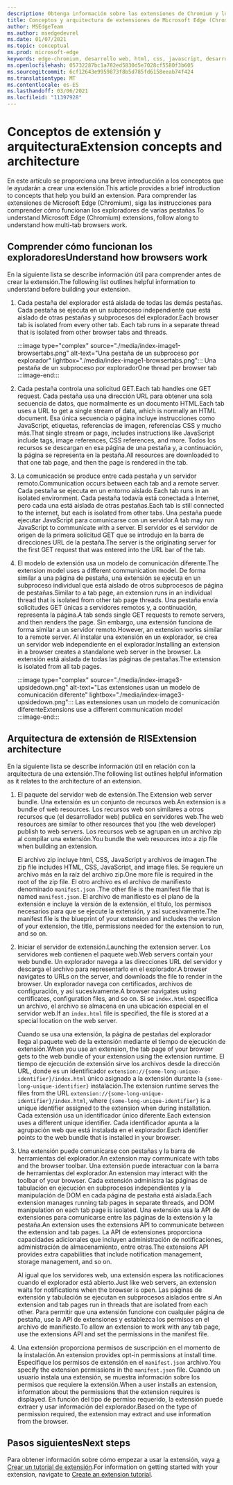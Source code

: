 ```yaml
---
description: Obtenga información sobre las extensiones de Chromium y los conceptos básicos para crear extensiones.
title: Conceptos y arquitectura de extensiones de Microsoft Edge (Chromium)
author: MSEdgeTeam
ms.author: msedgedevrel
ms.date: 01/07/2021
ms.topic: conceptual
ms.prod: microsoft-edge
keywords: edge-chromium, desarrollo web, html, css, javascript, desarrollador, extensiones
ms.openlocfilehash: 05732287bc1a782ed5830d5e7028cf5580f3b605
ms.sourcegitcommit: 6cf12643e9959873f8b5d785fd6158eeab74f424
ms.translationtype: MT
ms.contentlocale: es-ES
ms.lasthandoff: 03/06/2021
ms.locfileid: "11397928"
---
```

# <a name="extension-concepts-and-architecture"></a><span data-ttu-id="436bb-104">Conceptos de extensión y arquitectura</span><span class="sxs-lookup"><span data-stu-id="436bb-104">Extension concepts and architecture</span></span>  

<span data-ttu-id="436bb-105">En este artículo se proporciona una breve introducción a los conceptos que le ayudarán a crear una extensión.</span><span class="sxs-lookup"><span data-stu-id="436bb-105">This article provides a brief introduction to concepts that help you build an extension.</span></span>  <span data-ttu-id="436bb-106">Para comprender las extensiones de Microsoft Edge \(Chromium\), siga las instrucciones para comprender cómo funcionan los exploradores de varias pestañas.</span><span class="sxs-lookup"><span data-stu-id="436bb-106">To understand Microsoft Edge \(Chromium\) extensions, follow along to understand how multi-tab browsers work.</span></span>  

## <a name="understand-how-browsers-work"></a><span data-ttu-id="436bb-107">Comprender cómo funcionan los exploradores</span><span class="sxs-lookup"><span data-stu-id="436bb-107">Understand how browsers work</span></span>  

<span data-ttu-id="436bb-108">En la siguiente lista se describe información útil para comprender antes de crear la extensión.</span><span class="sxs-lookup"><span data-stu-id="436bb-108">The following list outlines helpful information to understand before building your extension.</span></span>  

1.  <span data-ttu-id="436bb-109">Cada pestaña del explorador está aislada de todas las demás pestañas.  Cada pestaña se ejecuta en un subproceso independiente que está aislado de otras pestañas y subprocesos del explorador.</span><span class="sxs-lookup"><span data-stu-id="436bb-109">Each browser tab is isolated from every other tab.  Each tab runs in a separate thread that is isolated from other browser tabs and threads.</span></span>  
    
    :::image type="complex" source="./media/index-image1-browsertabs.png" alt-text="Una pestaña de un subproceso por explorador" lightbox="./media/index-image1-browsertabs.png":::
       <span data-ttu-id="436bb-111">Una pestaña de un subproceso por explorador</span><span class="sxs-lookup"><span data-stu-id="436bb-111">One thread per browser tab</span></span>  
    :::image-end:::  
    
1.  <span data-ttu-id="436bb-112">Cada pestaña controla una solicitud GET.</span><span class="sxs-lookup"><span data-stu-id="436bb-112">Each tab handles one GET request.</span></span>  <span data-ttu-id="436bb-113">Cada pestaña usa una dirección URL para obtener una sola secuencia de datos, que normalmente es un documento HTML.</span><span class="sxs-lookup"><span data-stu-id="436bb-113">Each tab uses a URL to get a single stream of data, which is normally an HTML document.</span></span>  <span data-ttu-id="436bb-114">Esa única secuencia o página incluye instrucciones como JavaScript, etiquetas, referencias de imagen, referencias CSS y mucho más.</span><span class="sxs-lookup"><span data-stu-id="436bb-114">That single stream or page, includes instructions like JavaScript include tags, image references, CSS references, and more.</span></span>  <span data-ttu-id="436bb-115">Todos los recursos se descargan en esa página de una pestaña y, a continuación, la página se representa en la pestaña.</span><span class="sxs-lookup"><span data-stu-id="436bb-115">All resources are downloaded to that one tab page, and then the page is rendered in the tab.</span></span>  
1.  <span data-ttu-id="436bb-116">La comunicación se produce entre cada pestaña y un servidor remoto.</span><span class="sxs-lookup"><span data-stu-id="436bb-116">Communication occurs between each tab and a remote server.</span></span>  <span data-ttu-id="436bb-117">Cada pestaña se ejecuta en un entorno aislado.</span><span class="sxs-lookup"><span data-stu-id="436bb-117">Each tab runs in an isolated environment.</span></span>  <span data-ttu-id="436bb-118">Cada pestaña todavía está conectada a Internet, pero cada una está aislada de otras pestañas.</span><span class="sxs-lookup"><span data-stu-id="436bb-118">Each tab is still connected to the internet, but each is isolated from other tabs.</span></span>  <span data-ttu-id="436bb-119">Una pestaña puede ejecutar JavaScript para comunicarse con un servidor.</span><span class="sxs-lookup"><span data-stu-id="436bb-119">A tab may run JavaScript to communicate with a server.</span></span>  <span data-ttu-id="436bb-120">El servidor es el servidor de origen de la primera solicitud GET que se introdujo en la barra de direcciones URL de la pestaña.</span><span class="sxs-lookup"><span data-stu-id="436bb-120">The server is the originating server for the first GET request that was entered into the URL bar of the tab.</span></span>  
1.  <span data-ttu-id="436bb-121">El modelo de extensión usa un modelo de comunicación diferente.</span><span class="sxs-lookup"><span data-stu-id="436bb-121">The extension model uses a different communication model.</span></span>  <span data-ttu-id="436bb-122">De forma similar a una página de pestaña, una extensión se ejecuta en un subproceso individual que está aislado de otros subprocesos de página de pestañas.</span><span class="sxs-lookup"><span data-stu-id="436bb-122">Similar to a tab page, an extension runs in an individual thread that is isolated from other tab page threads.</span></span>  <span data-ttu-id="436bb-123">Una pestaña envía solicitudes GET únicas a servidores remotos y, a continuación, representa la página.</span><span class="sxs-lookup"><span data-stu-id="436bb-123">A tab sends single GET requests to remote servers, and then renders the page.</span></span>  <span data-ttu-id="436bb-124">Sin embargo, una extensión funciona de forma similar a un servidor remoto.</span><span class="sxs-lookup"><span data-stu-id="436bb-124">However, an extension works similar to a remote server.</span></span>  <span data-ttu-id="436bb-125">Al instalar una extensión en un explorador, se crea un servidor web independiente en el explorador.</span><span class="sxs-lookup"><span data-stu-id="436bb-125">Installing an extension in a browser creates a standalone web server in the browser.</span></span>  <span data-ttu-id="436bb-126">La extensión está aislada de todas las páginas de pestañas.</span><span class="sxs-lookup"><span data-stu-id="436bb-126">The extension is isolated from all tab pages.</span></span>  
    
    :::image type="complex" source="./media/index-image3-upsidedown.png" alt-text="Las extensiones usan un modelo de comunicación diferente" lightbox="./media/index-image3-upsidedown.png":::
       <span data-ttu-id="436bb-128">Las extensiones usan un modelo de comunicación diferente</span><span class="sxs-lookup"><span data-stu-id="436bb-128">Extensions use a different communication model</span></span>  
    :::image-end:::  
    
## <a name="extension-architecture"></a><span data-ttu-id="436bb-129">Arquitectura de extensión de RIS</span><span class="sxs-lookup"><span data-stu-id="436bb-129">Extension architecture</span></span>  

<span data-ttu-id="436bb-130">En la siguiente lista se describe información útil en relación con la arquitectura de una extensión.</span><span class="sxs-lookup"><span data-stu-id="436bb-130">The following list outlines helpful information as it relates to the architecture of an extension.</span></span>  

1.  <span data-ttu-id="436bb-131">El paquete del servidor web de extensión.</span><span class="sxs-lookup"><span data-stu-id="436bb-131">The Extension web server bundle.</span></span>  <span data-ttu-id="436bb-132">Una extensión es un conjunto de recursos web.</span><span class="sxs-lookup"><span data-stu-id="436bb-132">An extension is a bundle of web resources.</span></span>  <span data-ttu-id="436bb-133">Los recursos web son similares a otros recursos que \(el desarrollador web\) publica en servidores web.</span><span class="sxs-lookup"><span data-stu-id="436bb-133">The web resources are similar to other resources that you \(the web developer\) publish to web servers.</span></span>  <span data-ttu-id="436bb-134">Los recursos web se agrupan en un archivo zip al compilar una extensión.</span><span class="sxs-lookup"><span data-stu-id="436bb-134">You bundle the web resources into a zip file when building an extension.</span></span>  
    
    <span data-ttu-id="436bb-135">El archivo zip incluye html, CSS, JavaScript y archivos de imagen.</span><span class="sxs-lookup"><span data-stu-id="436bb-135">The zip file includes HTML, CSS, JavaScript, and image files.</span></span>  <span data-ttu-id="436bb-136">Se requiere un archivo más en la raíz del archivo zip.</span><span class="sxs-lookup"><span data-stu-id="436bb-136">One more file is required in the root of the zip file.</span></span>  <span data-ttu-id="436bb-137">El otro archivo es el archivo de manifiesto denominado `manifest.json` .</span><span class="sxs-lookup"><span data-stu-id="436bb-137">The other file is the manifest file that is named `manifest.json`.</span></span>  <span data-ttu-id="436bb-138">El archivo de manifiesto es el plano de la extensión e incluye la versión de la extensión, el título, los permisos necesarios para que se ejecute la extensión, y así sucesivamente.</span><span class="sxs-lookup"><span data-stu-id="436bb-138">The manifest file is the blueprint of your extension and includes the version of your extension, the title, permissions needed for the extension to run, and so on.</span></span>  
    
1.  <span data-ttu-id="436bb-139">Iniciar el servidor de extensión.</span><span class="sxs-lookup"><span data-stu-id="436bb-139">Launching the extension server.</span></span>  <span data-ttu-id="436bb-140">Los servidores web contienen el paquete web.</span><span class="sxs-lookup"><span data-stu-id="436bb-140">Web servers contain your web bundle.</span></span>  <span data-ttu-id="436bb-141">Un explorador navega a las direcciones URL del servidor y descarga el archivo para representarlo en el explorador.</span><span class="sxs-lookup"><span data-stu-id="436bb-141">A browser navigates to URLs on the server, and downloads the file to render in the browser.</span></span>  <span data-ttu-id="436bb-142">Un explorador navega con certificados, archivos de configuración, y así sucesivamente.</span><span class="sxs-lookup"><span data-stu-id="436bb-142">A browser navigates using certificates, configuration files, and so on.</span></span>  <span data-ttu-id="436bb-143">Si se `index.html` especifica un archivo, el archivo se almacena en una ubicación especial en el servidor web.</span><span class="sxs-lookup"><span data-stu-id="436bb-143">If an `index.html` file is specified, the file is stored at a special location on the web server.</span></span>  
    
    <span data-ttu-id="436bb-144">Cuando se usa una extensión, la página de pestañas del explorador llega al paquete web de la extensión mediante el tiempo de ejecución de extensión.</span><span class="sxs-lookup"><span data-stu-id="436bb-144">When you use an extension, the tab page of your browser gets to the web bundle of your extension using the extension runtime.</span></span>  <span data-ttu-id="436bb-145">El tiempo de ejecución de extensión sirve los archivos desde la dirección URL, donde es un identificador `extension://{some-long-unique-identifier}/index.html` único asignado a la extensión durante la `{some-long-unique-identifier}` instalación.</span><span class="sxs-lookup"><span data-stu-id="436bb-145">The extension runtime serves the files from the URL `extension://{some-long-unique-identifier}/index.html`, where `{some-long-unique-identifier}` is a unique identifier assigned to the extension when during installation.</span></span>  <span data-ttu-id="436bb-146">Cada extensión usa un identificador único diferente.</span><span class="sxs-lookup"><span data-stu-id="436bb-146">Each extension uses a different unique identifier.</span></span>  <span data-ttu-id="436bb-147">Cada identificador apunta a la agrupación web que está instalada en el explorador.</span><span class="sxs-lookup"><span data-stu-id="436bb-147">Each identifier points to the web bundle that is installed in your browser.</span></span>  
    
1.  <span data-ttu-id="436bb-148">Una extensión puede comunicarse con pestañas y la barra de herramientas del explorador.</span><span class="sxs-lookup"><span data-stu-id="436bb-148">An extension may communicate with tabs and the browser toolbar.</span></span>  <span data-ttu-id="436bb-149">Una extensión puede interactuar con la barra de herramientas del explorador.</span><span class="sxs-lookup"><span data-stu-id="436bb-149">An extension may interact with the toolbar of your browser.</span></span>  <span data-ttu-id="436bb-150">Cada extensión administra las páginas de tabulación en ejecución en subprocesos independientes y la manipulación de DOM en cada página de pestaña está aislada.</span><span class="sxs-lookup"><span data-stu-id="436bb-150">Each extension manages running tab pages in separate threads, and DOM manipulation on each tab page is isolated.</span></span>  <span data-ttu-id="436bb-151">Una extensión usa la API de extensiones para comunicarse entre las páginas de la extensión y la pestaña.</span><span class="sxs-lookup"><span data-stu-id="436bb-151">An extension uses the extensions API to communicate between the extension and tab pages.</span></span>  <span data-ttu-id="436bb-152">La API de extensiones proporciona capacidades adicionales que incluyen administración de notificaciones, administración de almacenamiento, entre otras.</span><span class="sxs-lookup"><span data-stu-id="436bb-152">The extensions API provides extra capabilities that include notification management, storage management, and so on.</span></span>  
    
    <span data-ttu-id="436bb-153">Al igual que los servidores web, una extensión espera las notificaciones cuando el explorador está abierto.</span><span class="sxs-lookup"><span data-stu-id="436bb-153">Just like web servers, an extension waits for notifications when the browser is open.</span></span>  <span data-ttu-id="436bb-154">Las páginas de extensión y tabulación se ejecutan en subprocesos aislados entre sí.</span><span class="sxs-lookup"><span data-stu-id="436bb-154">An extension and tab pages run in threads that are isolated from each other.</span></span>  <span data-ttu-id="436bb-155">Para permitir que una extensión funcione con cualquier página de pestaña, use la API de extensiones y establezca los permisos en el archivo de manifiesto.</span><span class="sxs-lookup"><span data-stu-id="436bb-155">To allow an extension to work with any tab page, use the extensions API and set the permissions in the manifest file.</span></span>  
    
1.  <span data-ttu-id="436bb-156">Una extensión proporciona permisos de suscripción en el momento de la instalación.</span><span class="sxs-lookup"><span data-stu-id="436bb-156">An extension provides opt-in permissions at install time.</span></span>  <span data-ttu-id="436bb-157">Especifique los permisos de extensión en el `manifest.json` archivo.</span><span class="sxs-lookup"><span data-stu-id="436bb-157">You specify the extension permissions in the `manifest.json` file.</span></span>  <span data-ttu-id="436bb-158">Cuando un usuario instala una extensión, se muestra información sobre los permisos que requiere la extensión.</span><span class="sxs-lookup"><span data-stu-id="436bb-158">When a user installs an extension, information about the permissions that the extension requires is displayed.</span></span>  <span data-ttu-id="436bb-159">En función del tipo de permiso requerido, la extensión puede extraer y usar información del explorador.</span><span class="sxs-lookup"><span data-stu-id="436bb-159">Based on the type of permission required, the extension may extract and use information from the browser.</span></span>  
    
## <a name="next-steps"></a><span data-ttu-id="436bb-160">Pasos siguientes</span><span class="sxs-lookup"><span data-stu-id="436bb-160">Next steps</span></span>  

<span data-ttu-id="436bb-161">Para obtener información sobre cómo empezar a usar la extensión, vaya [a Crear un tutorial de extensión][CreateAnExtensionPart1].</span><span class="sxs-lookup"><span data-stu-id="436bb-161">For information on getting started with your extension, navigate to [Create an extension tutorial][CreateAnExtensionPart1].</span></span>  

<!-- links -->  

[CreateAnExtensionPart1]: ./part1-simple-extension.md "Crear un tutorial de extensión: parte 1 | Microsoft Docs"  
